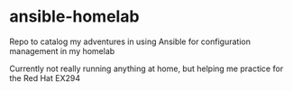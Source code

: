 # ansible-homelab

Repo to catalog my adventures in using Ansible for configuration management in my homelab

Currently not really running anything at home, but helping me practice for the Red Hat EX294
